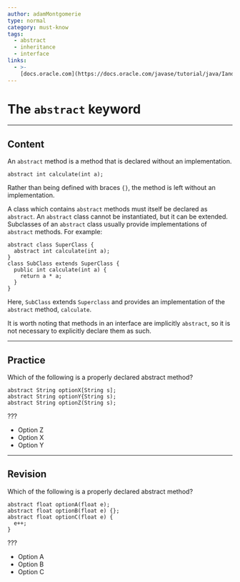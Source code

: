 ```yaml
---
author: adamMontgomerie
type: normal
category: must-know
tags:
  - abstract
  - inheritance
  - interface
links:
  - >-
    [docs.oracle.com](https://docs.oracle.com/javase/tutorial/java/IandI/abstract.html){website}
---
```


# The `abstract` keyword


---

## Content

An `abstract` method is a method that is declared without an implementation.

```plain-text
abstract int calculate(int a);
```

Rather than being defined with braces `{}`, the method is left without an implementation.

A class which contains `abstract` methods must itself be declared as `abstract`. An `abstract` class cannot be instantiated, but it can be extended. Subclasses of an `abstract` class usually provide implementations of `abstract` methods. For example:

```plain-text
abstract class SuperClass {
  abstract int calculate(int a);
}
class SubClass extends SuperClass {
  public int calculate(int a) {
    return a * a;
  }
}
```

Here, `SubClass` extends `Superclass` and provides an implementation of the `abstract` method, `calculate`.

It is worth noting that methods in an interface are implicitly `abstract`, so it is not necessary to explicitly declare them as such.


---

## Practice

Which of the following is a properly declared abstract method? 

```plain-text
abstract String optionX[String s]; 
abstract String optionY{String s);   
abstract String optionZ(String s);
```

???

- Option Z
- Option X
- Option Y


---

## Revision

Which of the following is a properly declared abstract method?

```plain-text
abstract float optionA(float e);    
abstract float optionB(float e) {};
abstract float optionC(float e) {
  e++;
}
```

???

- Option A
- Option B
- Option C
 
